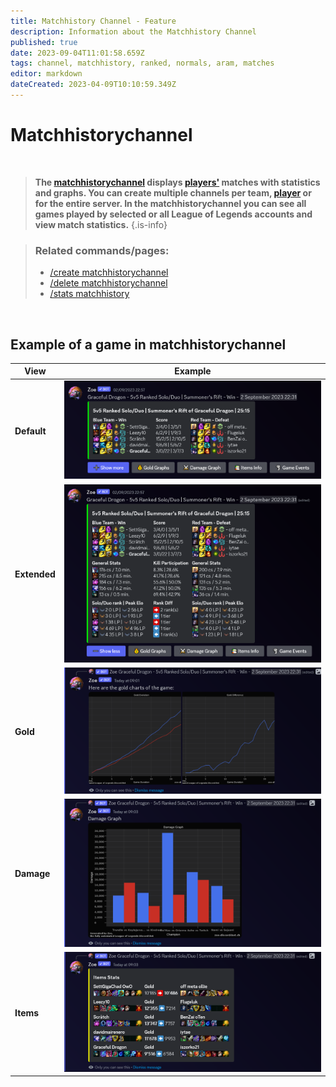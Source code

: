 ```yaml
---
title: Matchhistory Channel - Feature
description: Information about the Matchhistory Channel
published: true
date: 2023-09-04T11:01:58.659Z
tags: channel, matchhistory, ranked, normals, aram, matches
editor: markdown
dateCreated: 2023-04-09T10:10:59.349Z
---
```


# Matchhistorychannel

<br>

>**The [matchhistorychannel](/en/features/matchhistoryChannel) displays [players'](/en/terms/player) matches with statistics and graphs. You can create multiple channels per team, [player](/en/terms/player) or for the entire server. In the matchhistorychannel you can see all games played by selected or all League of Legends accounts and view match statistics.** 
>{.is-info}

>### Related commands/pages:
>-    [/create matchhistorychannel](/en/commands/create/matchhistorychannel)
>-   [/delete matchhistorychannel](/en/commands/delete/matchhistorychannel) 
>-   [/stats matchhistory](/en/commands/stats/matchhistory)

<br>

## Example of a game in matchhistorychannel

| **View** | **Example** |
| --- | --- |
| **Default** | ![](/en_/en_matchhistorychannel_message_default.png) |
| **Extended** | ![](/en_/en_matchhistorychannel_message_extended.png) |
| **Gold** | ![](/en_/en_matchhistorychannel_message_gold.png) |
| **Damage** | ![](/en_/en_matchhistorychannel_message_damage.png) |
| **Items** | ![](/en_/en_matchhistorychannel_message_items.png) |
